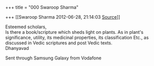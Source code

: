 +++
title = "000 Swaroop Sharma"

+++
[[Swaroop Sharma	2012-06-28, 21:14:03 [Source](https://groups.google.com/g/samskrita/c/AiI2ntF8pFs)]]



Esteemed scholars,  
Is there a book/scripture which sheds light on plants. As in plant's significance, utility, its medicinal properties, its classification Etc., as discussed in Vedic scriptures and post Vedic texts.  
Dhanyavad  

Sent through Samsung Galaxy from Vodafone


